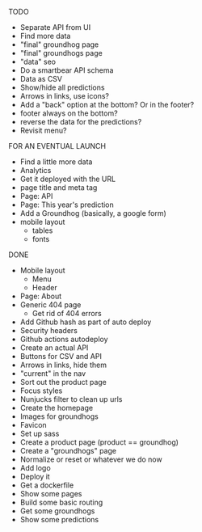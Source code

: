 TODO

- Separate API from UI
- Find more data
- "final" groundhog page
- "final" groundhogs page
- "data" seo
- Do a smartbear API schema
- Data as CSV
- Show/hide all predictions
- Arrows in links, use icons?
- Add a "back" option at the bottom? Or in the footer?
- footer always on the bottom?
- reverse the data for the predictions?
- Revisit menu?

FOR AN EVENTUAL LAUNCH

- Find a little more data
- Analytics
- Get it deployed with the URL
- page title and meta tag
- Page: API
- Page: This year's prediction
- Add a Groundhog (basically, a google form)
- mobile layout
  - tables
  - fonts

DONE

- Mobile layout
  - Menu
  - Header
- Page: About
- Generic 404 page
  - Get rid of 404 errors
- Add Github hash as part of auto deploy
- Security headers
- Github actions autodeploy
- Create an actual API
- Buttons for CSV and API
- Arrows in links, hide them
- "current" in the nav
- Sort out the product page
- Focus styles
- Nunjucks filter to clean up urls
- Create the homepage
- Images for groundhogs
- Favicon
- Set up sass
- Create a product page (product == groundhog)
- Create a "groundhogs" page
- Normalize or reset or whatever we do now
- Add logo
- Deploy it
- Get a dockerfile
- Show some pages
- Build some basic routing
- Get some groundhogs
- Show some predictions
